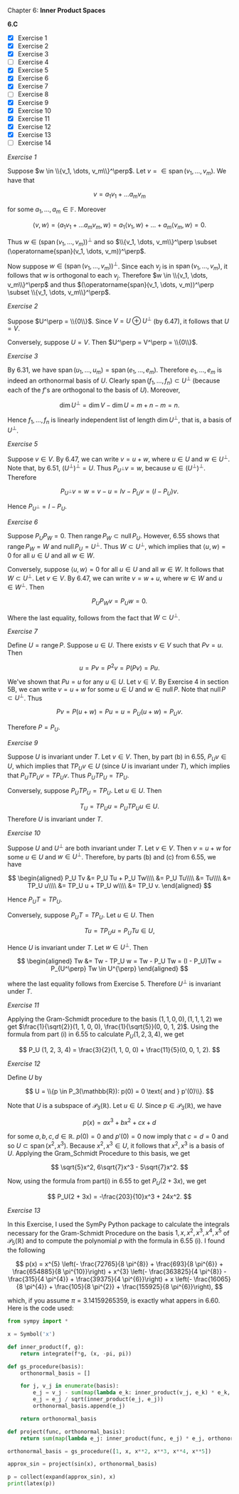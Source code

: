 Chapter 6: **Inner Product Spaces**

**6.C**

- [x] Exercise 1
- [x] Exercise 2
- [x] Exercise 3
- [ ] Exercise 4
- [x] Exercise 5
- [x] Exercise 6
- [x] Exercise 7
- [ ] Exercise 8
- [x] Exercise 9
- [x] Exercise 10
- [x] Exercise 11
- [x] Exercise 12
- [x] Exercise 13
- [ ] Exercise 14

_Exercise 1_

Suppose $w \in \\{v_1, \dots, v_m\\}^\perp$.
Let $v = \in \operatorname{span}(v_1, \dots, v_m)$.
We have that

$$
v = a_1 v_1 + \dots a_m v_m
$$

for some $a_1, \dots, a_m \in \mathbb{F}$.
Moreover

$$
\langle v, w \rangle = \langle a_1 v_1 + \dots a_m v_m, w \rangle = a_1 \langle v_1, w \rangle + \dots + a_m \langle v_m, w \rangle = 0.
$$

Thus $w \in (\operatorname{span}(v_1, \dots, v_m))^\perp$ and so $\\{v_1, \dots, v_m\\}^\perp \subset (\operatorname{span}(v_1, \dots, v_m))^\perp$.

Now suppose $w \in (\operatorname{span}(v_1, \dots, v_m))^\perp$.
Since each $v_j$ is in $\operatorname{span}(v_1, \dots, v_m)$, it follows that $w$ is orthogonal to each $v_j$.
Therefore $w \in \\{v_1, \dots, v_m\\}^\perp$ and thus $(\operatorname{span}(v_1, \dots, v_m))^\perp \subset \\{v_1, \dots, v_m\\}^\perp$.

_Exercise 2_

Suppose $U^\perp = \\{0\\}$.
Since $V = U \oplus U^\perp$ (by 6.47), it follows that $U = V$.

Conversely, suppose $U = V$.
Then $U^\perp = V^\perp = \\{0\\}$.

_Exercise 3_

By 6.31, we have $\operatorname{span}(u_1, \dots, u_m) = \operatorname{span}(e_1, \dots, e_m)$.
Therefore $e_1, \dots, e_m$ is indeed an orthonormal basis of $U$.
Clearly $\operatorname{span}(f_1, \dots, f_n) \subset U^\perp$ (because each of the $f$'s are orthogonal to the basis of $U$).
Moreover,

$$
\operatorname{dim} U^\perp = \operatorname{dim} V - \operatorname{dim} U = m + n - m = n.
$$

Hence $f_1, \dots, f_n$ is linearly independent list of length $\operatorname{dim} U^\perp$, that is, a basis of $U^\perp$.

_Exercise 5_

Suppose $v \in V$.
By 6.47, we can write $v = u + w$, where $u \in U$ and $w \in U^\perp$.
Note that, by 6.51, $(U^\perp)^\perp = U$.
Thus $P_{U^\perp}v = w$, because $u \in (U^\perp)^\perp$.
Therefore

$$
P_{U^\perp}v = w = v - u = Iv - P_Uv = (I - P_U)v.
$$

Hence $P_{U^\perp} = I - P_U$.

_Exercise 6_

Suppose $P_U P_W = 0$.
Then $\operatorname{range} P_W \subset \operatorname{null} P_U$.
However, 6.55 shows that $\operatorname{range} P_W = W$ and $\operatorname{null} P_U = U^\perp$.
Thus $W \subset U^\perp$, which implies that $\langle u, w \rangle = 0$ for all $u \in U$ and all $w \in W$.

Conversely, suppose $\langle u, w \rangle = 0$ for all $u \in U$ and all $w \in W$.
It follows that $W \subset U^\perp$.
Let $v \in V$.
By 6.47, we can write $v = w + u$, where $w \in W$ and $u \in W^\perp$.
Then

$$
P_U P_W v = P_Uw = 0.
$$

Where the last equality, follows from the fact that $W \subset U^\perp$.

_Exercise 7_

Define $U = \operatorname{range} P$.
Suppose $u \in U$.
There exists $v \in V$ such that $Pv = u$.
Then

$$
u = Pv = P^2 v = P(Pv) = Pu.
$$

We've shown that $Pu = u$ for any $u \in U$.
Let $v \in V$.
By Exercise 4 in section 5B, we can write $v = u + w$ for some $u \in U$ and $w \in \operatorname{null} P$.
Note that $\operatorname{null} P \subset U^\perp$.
Thus

$$
Pv = P(u + w) = Pu = u = P_U(u + w) = P_Uv.
$$

Therefore $P = P_U$.

_Exercise 9_

Suppose $U$ is invariant under $T$.
Let $v \in V$.
Then, by part (b) in 6.55, $P_U v \in U$, which implies that $T P_U v \in U$ (since $U$ is invariant under $T$), which implies that $P_U T P_U v = T P_U v$.
Thus $P_U T P_U = T P_U$.

Conversely, suppose $P_U T P_U = T P_U$.
Let $u \in U$.
Then

$$
T_U = T P_U u = P_U T P_U u \in U.
$$
Therefore $U$ is invariant under $T$.

_Exercise 10_

Suppose $U$ and $U^\perp$ are both invariant under $T$.
Let $v \in V$.
Then $v = u + w$ for some $u \in U$ and $w \in U^\perp$.
Therefore, by parts (b) and (c) from 6.55, we have

$$
\begin{aligned}
P_U Tv &= P_U Tu + P_U Tw\\\\
&= P_U Tu\\\\
&= Tu\\\\
&= TP_U u\\\\
&= TP_U u + TP_U w\\\\
&= TP_U v.
\end{aligned}
$$

Hence $P_U T = TP_U$.

Conversely, suppose $P_U T = TP_U$.
Let $u \in U$.
Then

$$
Tu = TP_U u = P_U Tu \in U,
$$

Hence $U$ is invariant under $T$.
Let $w \in U^\perp$.
Then

$$
\begin{aligned}
Tw &= Tw - TP_U w = Tw - P_U Tw = (I - P_U)Tw = P_{U^\perp} Tw \in U^{\perp}
\end{aligned}
$$

where the last equality follows from Exercise 5.
Therefore $U^\perp$ is invariant under $T$.

_Exercise 11_

Applying the Gram-Schmidt procedure to the basis $(1, 1, 0, 0), (1, 1, 1, 2)$ we get $\frac{1}{\sqrt{2}}(1, 1, 0, 0), \frac{1}{\sqrt{5}}(0, 0, 1, 2)$.
Using the formula from part (i) in 6.55 to calculate $P_U (1, 2, 3, 4)$, we get

$$
P_U (1, 2, 3, 4) = \frac{3}{2}(1, 1, 0, 0) + \frac{11}{5}(0, 0, 1, 2).
$$

_Exercise 12_

Define $U$ by

$$
U = \\{p \in P_3(\mathbb{R}): p(0) = 0 \text{ and } p'(0)\\}.
$$

Note that $U$ is a subspace of $\mathcal{P}_3(\mathbb{R})$.
Let $u \in U$.
Since $p \in \mathcal{P}_3(\mathbb{R})$, we have

$$
p(x) = ax^3 + bx^2 + cx + d
$$

for some $a, b, c, d \in \mathbb{R}$.
$p(0) = 0$ and $p'(0) = 0$ now imply that $c = d = 0$ and so $U \subset \operatorname{span}(x^2, x^3)$.
Because $x^2, x^3 \in U$, it follows that $x^2, x^3$ is a basis of $U$.
Applying the Gram_Schmidt Procedure to this basis, we get

$$
\sqrt{5}x^2, 6\sqrt{7}x^3 - 5\sqrt{7}x^2.
$$

Now, using the formula from part(i) in 6.55 to get $P_U(2 + 3x)$, we get

$$
P_U(2 + 3x) = -\frac{203}{10}x^3 + 24x^2.
$$

_Exercise 13_

In this Exercise, I used the SymPy Python package to calculate the integrals necessary for the Gram-Schmidt Procedure on the basis $1, x, x^2, x^3, x^4, x^5$ of $\mathcal{P}_5(\mathbb{R})$ and to compute the polynomial $p$ with the formula in 6.55 (i).
I found the following

$$
p(x) = x^{5} \left(- \frac{72765}{8 \pi^{8}} + \frac{693}{8 \pi^{6}} + \frac{654885}{8 \pi^{10}}\right) + x^{3} \left(- \frac{363825}{4 \pi^{8}} - \frac{315}{4 \pi^{4}} + \frac{39375}{4 \pi^{6}}\right) + x \left(- \frac{16065}{8 \pi^{4}} + \frac{105}{8 \pi^{2}} + \frac{155925}{8 \pi^{6}}\right),
$$

which, if you assume $\pi = 3.14159265359$, is exactly what appers in 6.60.
Here is the code used:

```python
from sympy import *

x = Symbol('x')

def inner_product(f, g):
    return integrate(f*g, (x, -pi, pi))

def gs_procedure(basis):
    orthonormal_basis = []

    for j, v_j in enumerate(basis):
        e_j = v_j - sum(map(lambda e_k: inner_product(v_j, e_k) * e_k, orthonormal_basis[:j - 1]))
        e_j = e_j / sqrt(inner_product(e_j, e_j))
        orthonormal_basis.append(e_j)

    return orthonormal_basis

def project(func, orthonormal_basis):
    return sum(map(lambda e_j: inner_product(func, e_j) * e_j, orthonormal_basis))

orthonormal_basis = gs_procedure([1, x, x**2, x**3, x**4, x**5])

approx_sin = project(sin(x), orthonormal_basis)

p = collect(expand(approx_sin), x)
print(latex(p))
```
